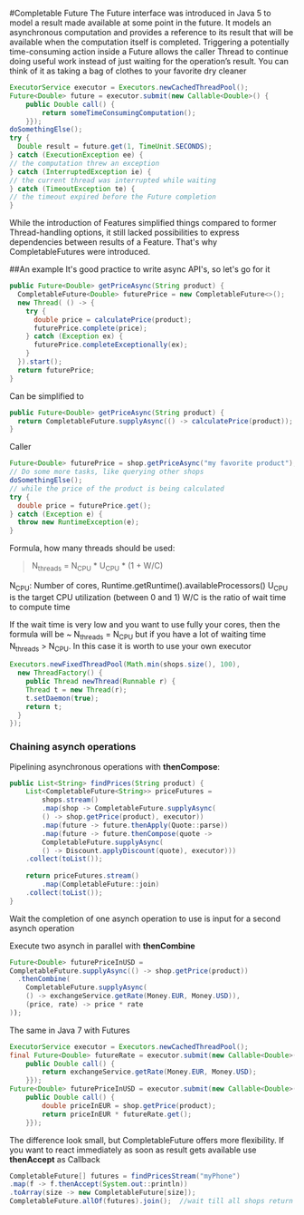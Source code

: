 #Completable Future
The Future interface was introduced in Java 5 to model a result made available at
some point in the future. It models an asynchronous computation and provides a reference
to its result that will be available when the computation itself is completed.
Triggering a potentially time-consuming action inside a Future allows the caller
Thread to continue doing useful work instead of just waiting for the operation’s result.
You can think of it as taking a bag of clothes to your favorite dry cleaner

``` Java
ExecutorService executor = Executors.newCachedThreadPool();
Future<Double> future = executor.submit(new Callable<Double>() {
    public Double call() {
        return someTimeConsumingComputation();
    }});
doSomethingElse();
try {
  Double result = future.get(1, TimeUnit.SECONDS);
} catch (ExecutionException ee) {
// the computation threw an exception
} catch (InterruptedException ie) {
// the current thread was interrupted while waiting
} catch (TimeoutException te) {
// the timeout expired before the Future completion
}
``` 

While the introduction of Features simplified things compared to former Thread-handling
options, it still lacked possibilities to express dependencies between results of a Feature.
That's why CompletableFutures were introduced.



##An example
It's good practice to write async API's, so let's go for it
``` Java
public Future<Double> getPriceAsync(String product) {
  CompletableFuture<Double> futurePrice = new CompletableFuture<>();
  new Thread( () -> {
    try {
      double price = calculatePrice(product);
      futurePrice.complete(price);
    } catch (Exception ex) {
      futurePrice.completeExceptionally(ex);
    }
  }).start();
  return futurePrice;
}
``` 

Can be simplified to
``` Java
public Future<Double> getPriceAsync(String product) {
  return CompletableFuture.supplyAsync(() -> calculatePrice(product));
}
``` 
 
Caller 
``` Java
Future<Double> futurePrice = shop.getPriceAsync("my favorite product");
// Do some more tasks, like querying other shops
doSomethingElse();
// while the price of the product is being calculated
try {
  double price = futurePrice.get();
} catch (Exception e) {
  throw new RuntimeException(e);
}
```  


Formula, how many threads should be used:

> N<sub>threads</sub> = N<sub>CPU</sub> * U<sub>CPU</sub> * (1 + W/C)

N<sub>CPU</sub>: Number of cores, Runtime.getRuntime().availableProcessors()
U<sub>CPU</sub> is the target CPU utilization (between 0 and 1)
W/C is the ratio of wait time to compute time

If the wait time is very low and you want to use fully your cores,
then the formula will be ~ N<sub>threads</sub> = N<sub>CPU</sub>
but if you have a lot of waiting time  N<sub>threads</sub> > N<sub>CPU</sub>.
In this case it is worth to use your own executor

``` Java
Executors.newFixedThreadPool(Math.min(shops.size(), 100),
  new ThreadFactory() {
    public Thread newThread(Runnable r) {
    Thread t = new Thread(r);
    t.setDaemon(true);
    return t;
  }
});
```  

### Chaining asynch operations

Pipelining asynchronous operations with **thenCompose**:
``` Java
public List<String> findPrices(String product) {
    List<CompletableFuture<String>> priceFutures =
        shops.stream()
        .map(shop -> CompletableFuture.supplyAsync(
        () -> shop.getPrice(product), executor))
        .map(future -> future.thenApply(Quote::parse))
        .map(future -> future.thenCompose(quote ->
        CompletableFuture.supplyAsync(
        () -> Discount.applyDiscount(quote), executor)))
    .collect(toList());
    
    return priceFutures.stream()
        .map(CompletableFuture::join)
    .collect(toList());
}
```  

Wait the completion of one asynch operation to use is input for a second asynch operation


Execute two asynch in parallel with **thenCombine**
``` Java
Future<Double> futurePriceInUSD =
CompletableFuture.supplyAsync(() -> shop.getPrice(product))
  .thenCombine(
    CompletableFuture.supplyAsync(
    () -> exchangeService.getRate(Money.EUR, Money.USD)),
    (price, rate) -> price * rate
));
```

The same in Java 7 with Futures 
``` Java
ExecutorService executor = Executors.newCachedThreadPool();
final Future<Double> futureRate = executor.submit(new Callable<Double>() {
    public Double call() {
        return exchangeService.getRate(Money.EUR, Money.USD);
    }});
Future<Double> futurePriceInUSD = executor.submit(new Callable<Double>() {
    public Double call() {
        double priceInEUR = shop.getPrice(product);
        return priceInEUR * futureRate.get();
    }});
``` 
The difference look small, but CompletableFuture offers more flexibility.
If you want to react immediately as soon as result gets available use **thenAccept** as Callback

``` Java
CompletableFuture[] futures = findPricesStream("myPhone")
.map(f -> f.thenAccept(System.out::println))
.toArray(size -> new CompletableFuture[size]);
CompletableFuture.allOf(futures).join();  //wait till all shops return
``` 